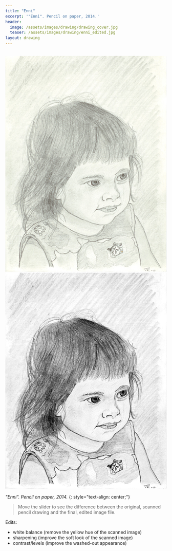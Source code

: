 ```yaml
---
title: "Enni"
excerpt: '"Enni". Pencil on paper, 2014.'
header:
  image: /assets/images/drawing/drawing_cover.jpg
  teaser: /assets/images/drawing/enni_edited.jpg
layout: drawing
---
```


<br />
<div id="imageSliderHor1" class='twentytwenty-container'>
  <img src="/assets/images/drawing/enni_scanned.jpg" style="transition: none; webkit-transition: none">
  <img src="/assets/images/drawing/enni_edited.jpg" style="transition: none; webkit-transition: none">
</div>

*"Enni". Pencil on paper, 2014.* 
{: style="text-align: center;"}

> Move the slider to see the difference between the original, scanned pencil drawing and the final, edited image file.

Edits:
- white balance (remove the yellow hue of the scanned image)
- sharpening (improve the soft look of the scanned image)
- contrast/levels (improve the washed-out appearance)
